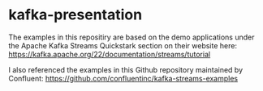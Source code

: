# kafka-presentation
The examples in this repositiry are based on the demo applications under the Apache Kafka Streams Quickstark
section on their website here: https://kafka.apache.org/22/documentation/streams/tutorial

I also referenced the examples in this Github repository maintained by 
Confluent: https://github.com/confluentinc/kafka-streams-examples
